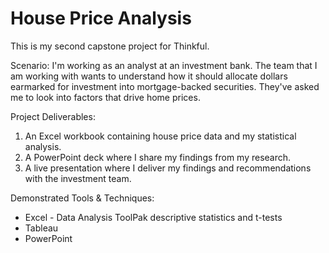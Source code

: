 # House Price Analysis
This is my second capstone project for Thinkful.

Scenario: I'm working as an analyst at an investment bank. The team that I am working with wants to understand how it should allocate dollars earmarked for investment into mortgage-backed securities. They've asked me to look into factors that drive home prices.

Project Deliverables:
1. An Excel workbook containing house price data and my statistical analysis.
2. A PowerPoint deck where I share my findings from my research.
3. A live presentation where I deliver my findings and recommendations with the investment team.

Demonstrated Tools & Techniques: 
- Excel - Data Analysis ToolPak descriptive statistics and t-tests
- Tableau
- PowerPoint
